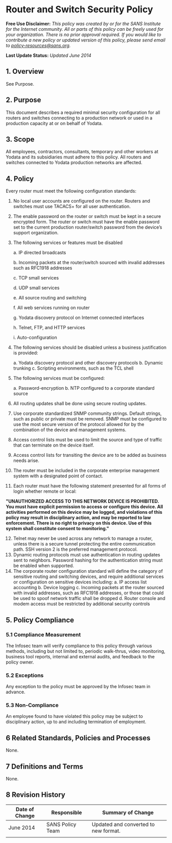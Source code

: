 # Router and Switch Security Policy

**Free Use Disclaimer:** *This policy was created by or for the SANS Institute for the Internet community. All or parts of this policy can be freely used for your organization. There is no prior approval required. If you would like to contribute a new policy or updated version of this policy, please send email to policy-resources@sans.org.*

**Last Update Status:** *Updated June 2014*

## 1.   Overview

See Purpose.

## 2.   Purpose

This document describes a required minimal security configuration for all routers and switches connecting to a production network or used in a production capacity at or on behalf of Yodata.

## 3.   Scope

All employees, contractors, consultants, temporary and other workers at Yodata and its subsidiaries must adhere to this policy. All routers and switches connected to Yodata production networks are affected.

## 4.   Policy

Every router must meet the following configuration standards:

1. No local user accounts are configured on the router. Routers and switches must use TACACS+ for all user authentication.

2. The enable password on the router or switch must be kept in a secure encrypted form. The router or switch must have the enable password set to the current production router/switch password from the device’s support organization.

3. The following services or features must be disabled

   a. IP directed broadcasts

   b. Incoming packets at the router/switch sourced with invalid addresses such as RFC1918 addresses

   c. TCP small services

   d. UDP small services

   e. All source routing and switching

   f. All web services running on router

   g. Yodata discovery protocol on Internet connected interfaces

   h. Telnet, FTP, and HTTP services

   i. Auto-configuration

4. The following services should be disabled unless a business justification is provided:

   a. Yodata discovery protocol and other discovery protocols
   b. Dynamic trunking
   c. Scripting environments, such as the TCL shell

5. The following services must be configured:

   a. Password-encryption
   b. NTP configured to a corporate standard source

6. All routing updates shall be done using secure routing updates.

7. Use corporate standardized SNMP community strings.  Default strings, such as public or private must be removed.  SNMP must be configured to use the most secure version of the protocol allowed for by the combination of the device and management systems.

8. Access control lists must be used to limit the source and type of traffic that can terminate on the device itself.
9. Access control lists for transiting the device are to be added as business needs arise. 
10. The router must be included in the corporate enterprise management system with a designated point of contact. 
11. Each router must have the following statement presented for all forms of login whether remote or local: 

**"UNAUTHORIZED ACCESS TO THIS NETWORK DEVICE IS PROHIBITED. You must have explicit permission to access or configure this device. All activities performed on this device may be logged, and violations of this policy may result in disciplinary action, and may be reported to law enforcement. There is no right to privacy on this device. Use of this system shall constitute consent to monitoring."**

12.  Telnet may never be used across any network to manage a router, unless there is a secure tunnel protecting the entire communication path. SSH version 2 is the preferred management protocol.
13.  Dynamic routing protocols must use authentication in routing updates sent to neighbors.  Password hashing for the authentication string must be enabled when supported.
14.  The corporate router configuration standard will define the category of sensitive routing and switching devices, and require additional services or configuration on sensitive devices including:
a. IP access list accounting
b. Device logging
c. Incoming packets at the router sourced with invalid addresses, such as RFC1918 addresses, or those that could be used to spoof network traffic shall be dropped
d. Router console and modem access must be restricted by additional security controls

## 5.   Policy Compliance

### 5.1  Compliance Measurement

The Infosec team will verify compliance to this policy through various methods, including but not limited to, periodic walk-thrus, video monitoring, business tool reports, internal and external audits, and feedback to the policy owner.

### 5.2  Exceptions

Any exception to the policy must be approved by the Infosec team in advance. 

### 5.3  Non-Compliance

An employee found to have violated this policy may be subject to disciplinary action, up to and including termination of employment. 

## 6     Related Standards, Policies and Processes

None.

## 7     Definitions and Terms

None.

## 8     Revision History

| Date of Change | Responsible      | Summary of Change                      |
| -------------- | ---------------- | -------------------------------------- |
| June 2014      | SANS Policy Team | Updated and   converted to new format. |
|                |                  |                                        |
